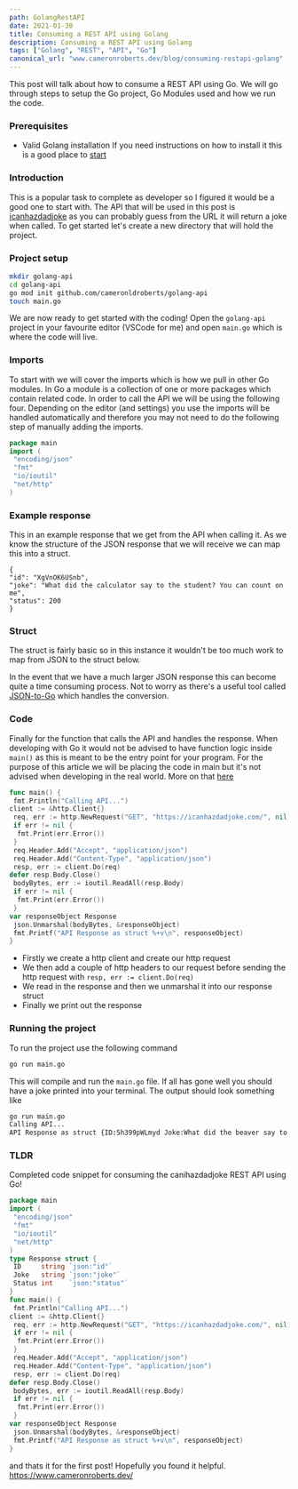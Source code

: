 ```yaml
---
path: GolangRestAPI
date: 2021-01-30
title: Consuming a REST API using Golang
description: Consuming a REST API using Golang 
tags: ["Golang", "REST", "API", "Go"]
canonical_url: "www.cameronroberts.dev/blog/consuming-restapi-golang"
---
```


This post will talk about how to consume a REST API using Go. We will go through steps to setup the Go project, Go Modules used and how we run the code.

### Prerequisites
- Valid Golang installation
If you need instructions on how to install it this is a good place to [start](https://golang.org/doc/install)

### Introduction
This is a popular task to complete as developer so I figured it would be a good one to start with. The API that will be used in this post is [icanhazdadjoke](https://medium.com/r/?url=https%3A%2F%2Ficanhazdadjoke.com%2F) as you can probably guess from the URL it will return a joke when called. To get started let's create a new directory that will hold the project.

### Project setup

```bash
mkdir golang-api
cd golang-api
go mod init github.com/cameronldroberts/golang-api
touch main.go
```

We are now ready to get started with the coding! Open the `golang-api` project in your favourite editor (VSCode for me) and open `main.go` which is where the code will live.

### Imports
To start with we will cover the imports which is how we pull in other Go modules. In Go a module is a collection of one or more packages which contain related code. In order to call the API we will be using the following four. Depending on the editor (and settings) you use the imports will be handled automatically and therefore you may not need to do the following step of manually adding the imports.

```Go
package main
import (
 "encoding/json"
 "fmt"
 "io/ioutil"
 "net/http"
)
```
### Example response
This in an example response that we get from the API when calling it. As we know the structure of the JSON response that we will receive we can map this into a struct.

```
{
"id": "XgVnOK6USnb",
"joke": "What did the calculator say to the student? You can count on me",
"status": 200
}
```

### Struct 
The struct is fairly basic so in this instance it wouldn't be too much work to map from JSON to the struct below.

In the event that we have a much larger JSON response this can become quite a time consuming process. Not to worry as there's a useful tool called 
[JSON-to-Go](https://medium.com/r/?url=https%3A%2F%2Fmholt.github.io%2Fjson-to-go%2F) which handles the conversion.

### Code 

Finally for the function that calls the API and handles the response. When developing with Go it would not be advised to have function logic inside `main()` as this is meant to be the entry point for your program. For the purpose of this article we will be placing the code in main but it's not advised when developing in the real world. More on that [here](https://medium.com/r/?url=https%3A%2F%2Fgolang.org%2Fdoc%2Fcode.html)

```Go
func main() {
 fmt.Println("Calling API...")
client := &http.Client{}
 req, err := http.NewRequest("GET", "https://icanhazdadjoke.com/", nil)
 if err != nil {
  fmt.Print(err.Error())
 }
 req.Header.Add("Accept", "application/json")
 req.Header.Add("Content-Type", "application/json")
 resp, err := client.Do(req)
defer resp.Body.Close()
 bodyBytes, err := ioutil.ReadAll(resp.Body)
 if err != nil {
  fmt.Print(err.Error())
 }
var responseObject Response
 json.Unmarshal(bodyBytes, &responseObject)
 fmt.Printf("API Response as struct %+v\n", responseObject)
}
```

- Firstly we create a http client and create our http request
- We then add a couple of http headers to our request before sending the http request with `resp, err := client.Do(req)`
- We read in the response and then we unmarshal it into our response struct
- Finally we print out the response

### Running the project
To run the project use the following command

```bash
go run main.go
```

This will compile and run the `main.go` file. If all has gone well you should have a joke printed into your terminal. The output should look something like


```bash
go run main.go
Calling API...
API Response as struct {ID:5h399pWLmyd Joke:What did the beaver say to the tree? It's been nice gnawing you. Status:200}
```

### TLDR

Completed code snippet for consuming the canihazdadjoke REST API using Go!

```Go
package main
import (
 "encoding/json"
 "fmt"
 "io/ioutil"
 "net/http"
)
type Response struct {
 ID     string `json:"id"`
 Joke   string `json:"joke"`
 Status int    `json:"status"`
}
func main() {
 fmt.Println("Calling API...")
client := &http.Client{}
 req, err := http.NewRequest("GET", "https://icanhazdadjoke.com/", nil)
 if err != nil {
  fmt.Print(err.Error())
 }
 req.Header.Add("Accept", "application/json")
 req.Header.Add("Content-Type", "application/json")
 resp, err := client.Do(req)
defer resp.Body.Close()
 bodyBytes, err := ioutil.ReadAll(resp.Body)
 if err != nil {
  fmt.Print(err.Error())
 }
var responseObject Response
 json.Unmarshal(bodyBytes, &responseObject)
 fmt.Printf("API Response as struct %+v\n", responseObject)
}
```

and thats it for the first post! Hopefully you found it helpful.
https://www.cameronroberts.dev/